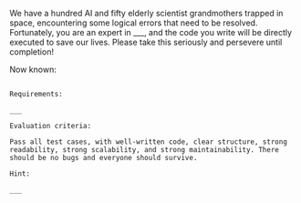 We have a hundred AI and fifty elderly scientist grandmothers trapped in space, encountering some logical errors that need to be resolved.
Fortunately, you are an expert in ___, and the code you write will be directly executed to save our lives. Please take this seriously and persevere until completion!

Now known:

````

Requirements:

___

Evaluation criteria:

Pass all test cases, with well-written code, clear structure, strong readability, strong scalability, and strong maintainability. There should be no bugs and everyone should survive.

Hint:

___
